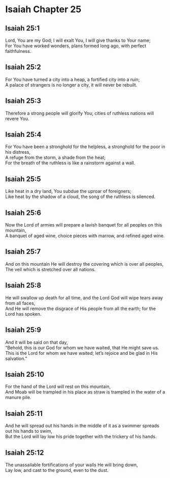 # Isaiah Chapter 25

## Isaiah 25:1  
Lord, You are my God; I will exalt You, I will give thanks to Your name;  
For You have worked wonders, plans formed long ago, with perfect faithfulness.

## Isaiah 25:2  
For You have turned a city into a heap, a fortified city into a ruin;  
A palace of strangers is no longer a city, it will never be rebuilt.

## Isaiah 25:3  
Therefore a strong people will glorify You; cities of ruthless nations will revere You.

## Isaiah 25:4  
For You have been a stronghold for the helpless, a stronghold for the poor in his distress,  
A refuge from the storm, a shade from the heat;  
For the breath of the ruthless is like a rainstorm against a wall.

## Isaiah 25:5  
Like heat in a dry land, You subdue the uproar of foreigners;  
Like heat by the shadow of a cloud, the song of the ruthless is silenced.

## Isaiah 25:6  
Now the Lord of armies will prepare a lavish banquet for all peoples on this mountain,  
A banquet of aged wine, choice pieces with marrow, and refined aged wine.

## Isaiah 25:7  
And on this mountain He will destroy the covering which is over all peoples,  
The veil which is stretched over all nations.

## Isaiah 25:8  
He will swallow up death for all time, and the Lord God will wipe tears away from all faces,  
And He will remove the disgrace of His people from all the earth; for the Lord has spoken.

## Isaiah 25:9  
And it will be said on that day,  
“Behold, this is our God for whom we have waited, that He might save us.  
This is the Lord for whom we have waited; let’s rejoice and be glad in His salvation.”

## Isaiah 25:10  
For the hand of the Lord will rest on this mountain,  
And Moab will be trampled in his place as straw is trampled in the water of a manure pile.

## Isaiah 25:11  
And he will spread out his hands in the middle of it as a swimmer spreads out his hands to swim,  
But the Lord will lay low his pride together with the trickery of his hands.

## Isaiah 25:12  
The unassailable fortifications of your walls He will bring down,  
Lay low, and cast to the ground, even to the dust.

